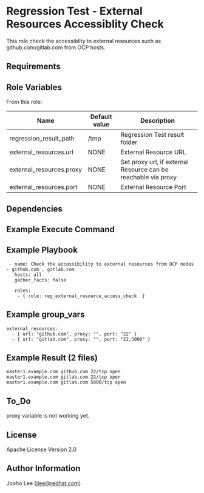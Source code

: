 Regression Test - External Resources Accessiblity Check
============

This role check the accessiblity to external resources such as github.com/gitlab.com from OCP hosts.

Requirements
------------

Role Variables
--------------

From this role:

| Name                    | Default value                                 | Description                                                                 |
|-------------------------|-----------------------------------------------|-----------------------------------------------------------------------------|
| regression_result_path  | /tmp                                          | Regression Test result folder                                               |
| external_resources.url  |  NONE                                         | External Resource URL                                                       |
| external_resources.proxy | NONE                                         | Set proxy url, if external Resource can be reachable via proxy              |
| external_resources.port | NONE                                          | External Resource Port                                                      |


Dependencies
------------

Example Execute Command
-----------------------

Example Playbook
----------------

```
 - name: Check the accessibility to external resources from OCP nodes - github.com , gitlab.com
   hosts: all
   gather_facts: false

   roles:
    - { role: reg_external_resource_access_check  }
```

Example group_vars
------------------
```
external_resources:
  - { url: "github.com", proxy: "", port: "22" }
  - { url: "gitlab.com", proxy: "", port: "22,5000" }
```

Example Result (2 files)
--------------
```
master1.example.com github.com 22/tcp open
master1.example.com gitlab.com 22/tcp open
master1.example.com gitlab.com 5000/tcp open
```
To_Do
-----
proxy variable is not working yet.

License
-------

Apache License Version 2.0

Author Information
------------------

Jooho Lee (jlee@redhat.com)
